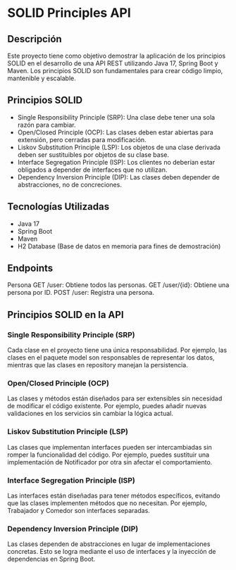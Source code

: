 # SOLID Principles API
## Descripción
Este proyecto tiene como objetivo demostrar la aplicación de los principios SOLID en el desarrollo de una API REST utilizando Java 17, Spring Boot y Maven. Los principios SOLID son fundamentales para crear código limpio, mantenible y escalable.

## Principios SOLID
- Single Responsibility Principle (SRP): Una clase debe tener una sola razón para cambiar.
- Open/Closed Principle (OCP): Las clases deben estar abiertas para extensión, pero cerradas para modificación.
- Liskov Substitution Principle (LSP): Los objetos de una clase derivada deben ser sustituibles por objetos de su clase base.
- Interface Segregation Principle (ISP): Los clientes no deberían estar obligados a depender de interfaces que no utilizan.
- Dependency Inversion Principle (DIP): Las clases deben depender de abstracciones, no de concreciones.

## Tecnologías Utilizadas
- Java 17
- Spring Boot
- Maven
- H2 Database (Base de datos en memoria para fines de demostración)

## Endpoints
Persona
GET /user: Obtiene todos las personas.
GET /user/{id}: Obtiene una persona por ID.
POST /user: Registra una persona.

## Principios SOLID en la API
### Single Responsibility Principle (SRP)
Cada clase en el proyecto tiene una única responsabilidad. Por ejemplo, las clases en el paquete model son responsables de representar los datos, mientras que las clases en repository manejan la persistencia.

### Open/Closed Principle (OCP)
Las clases y métodos están diseñados para ser extensibles sin necesidad de modificar el código existente. Por ejemplo, puedes añadir nuevas validaciones en los servicios sin cambiar la lógica actual.

### Liskov Substitution Principle (LSP)
Las clases que implementan interfaces pueden ser intercambiadas sin romper la funcionalidad del código. Por ejemplo, puedes sustituir una implementación de Notificador por otra sin afectar el comportamiento.

### Interface Segregation Principle (ISP)
Las interfaces están diseñadas para tener métodos específicos, evitando que las clases implementen métodos que no necesitan. Por ejemplo, Trabajador y Comedor son interfaces separadas.

### Dependency Inversion Principle (DIP)
Las clases dependen de abstracciones en lugar de implementaciones concretas. Esto se logra mediante el uso de interfaces y la inyección de dependencias en Spring Boot.
